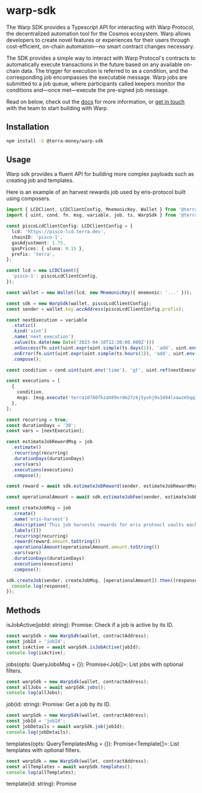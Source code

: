 # warp-sdk

The Warp SDK provides a Typescript API for interacting with Warp Protocol, the decentralized automation tool for the Cosmos ecosystem. Warp allows developers to create novel features or experiences for their users through cost-efficient, on-chain automation—no smart contract changes necessary.

The SDK provides a simple way to interact with Warp Protocol's contracts to automatically execute transactions in the future based on any available on-chain data. The trigger for execution is referred to as a condition, and the corresponding job encompasses the executable message. Warp jobs are submitted to a job queue, where participants called keepers monitor the conditions and—once met—execute the pre-signed job message.

Read on below, check out the [docs](https://docs.warp.money/) for more information, or [get in touch](https://docs.google.com/forms/d/e/1FAIpQLSeYGdWL9tIHC3BP2riYXtT_cyZVDMGKrrSH0JCPCdV3PtZGyg/viewform) with the team to start building with Warp.

## Installation

```bash
npm install -S @terra-money/warp-sdk
```


## Usage

Warp sdk provides a fluent API for building more complex payloads such as creating job and templates.

Here is an example of an harvest rewards job used by eris-protocol built using composers.
```typescript
import { LCDClient, LCDClientConfig, MnemonicKey, Wallet } from '@terra-money/feather.js';
import { uint, cond, fn, msg, variable, job, ts, WarpSdk } from '@terra-money/warp-sdk';

const piscoLcdClientConfig: LCDClientConfig = {
  lcd: 'https://pisco-lcd.terra.dev',
  chainID: 'pisco-1',
  gasAdjustment: 1.75,
  gasPrices: { uluna: 0.15 },
  prefix: 'terra',
};

const lcd = new LCDClient({
  'pisco-1': piscoLcdClientConfig,
});

const wallet = new Wallet(lcd, new MnemonicKey({ mnemonic: '...' }));

const sdk = new WarpSdk(wallet, piscoLcdClientConfig);
const sender = wallet.key.accAddress(piscoLcdClientConfig.prefix);

const nextExecution = variable
  .static()
  .kind('uint')
  .name('next_execution')
  .value(ts.date(new Date('2023-04-10T12:30:00.000Z')))
  .onSuccess(fn.uint(uint.expr(uint.simple(ts.days(1)), 'add', uint.env('time'))))
  .onError(fn.uint(uint.expr(uint.simple(ts.hours(1)), 'add', uint.env('time'))))
  .compose();

const condition = cond.uint(uint.env('time'), 'gt', uint.ref(nextExecution));

const executions = [
  {
    condition,
    msgs: [msg.execute('terra10788fkzah89xrdm27zkj5yvhj9x3494lxawzm5qq3vvxcqz2yzaqyd3enk', { harvest: {} })],
  },
];

const recurring = true;
const durationDays = '30';
const vars = [nextExecution];

const estimateJobRewardMsg = job
  .estimate()
  .recurring(recurring)
  .durationDays(durationDays)
  .vars(vars)
  .executions(executions)
  .compose();

const reward = await sdk.estimateJobReward(sender, estimateJobRewardMsg);

const operationalAmount = await sdk.estimateJobFee(sender, estimateJobRewardMsg, reward.amount.toString());

const createJobMsg = job
  .create()
  .name('eris-harvest')
  .description('This job harvests rewards for eris protoocl vaults each day.')
  .labels([])
  .recurring(recurring)
  .reward(reward.amount.toString())
  .operationalAmount(operationalAmount.amount.toString())
  .vars(vars)
  .durationDays(durationDays)
  .executions(executions)
  .compose();

sdk.createJob(sender, createJobMsg, [operationalAmount]).then((response) => {
  console.log(response);
});


```

## Methods

isJobActive(jobId: string): Promise<boolean>: Check if a job is active by its ID.

```typescript
const warpSdk = new WarpSdk(wallet, contractAddress);
const jobId = 'jobId';
const isActive = await warpSdk.isJobActive(jobId);
console.log(isActive);
```

jobs(opts: QueryJobsMsg = {}): Promise<Job[]>: List jobs with optional filters.

```typescript
const warpSdk = new WarpSdk(wallet, contractAddress);
const allJobs = await warpSdk.jobs();
console.log(allJobs);
```

job(id: string): Promise<Job>: Get a job by its ID.

```typescript
const warpSdk = new WarpSdk(wallet, contractAddress);
const jobId = 'jobId';
const jobDetails = await warpSdk.job(jobId);
console.log(jobDetails);
```

templates(opts: QueryTemplatesMsg = {}): Promise<Template[]>: List templates with optional filters.

```typescript
const warpSdk = new WarpSdk(wallet, contractAddress);
const allTemplates = await warpSdk.templates();
console.log(allTemplates);
```

template(id: string): Promise<Template>: Get a template by its ID.

```typescript
const warpSdk = new WarpSdk(wallet, contractAddress);
const templateId = 'templateId';
const templateDetails = await warpSdk.template(templateId);
console.log(templateDetails);
```

simulateQuery(query: QueryRequestFor_String): Promise<object>: Simulate a query.

```typescript
const warpSdk = new WarpSdk(wallet, contractAddress);
const query = { ... };
const queryResult = await warpSdk.simulateQuery(query);
console.log(queryResult);
```

account(owner: string): Promise<Account>: Get an account by its owner.

```typescript
const warpSdk = new WarpSdk(wallet, contractAddress);
const accountId = 'accountId';
const accountDetails = await warpSdk.account(accountId);
console.log(accountDetails);
```

accounts(opts: QueryAccountsMsg): Promise<Account[]>: List accounts with optional filters.

```typescript
const warpSdk = new WarpSdk(wallet, contractAddress);
const allAccounts = await warpSdk.accounts();
console.log(allAccounts);
```

config(): Promise<Config>: Get the config of the Warp Protocol.

```typescript
const warpSdk = new WarpSdk(wallet, contractAddress);
const configInfo = await warpSdk.config();
console.log(configInfo);
```

createJob(sender: string, msg: CreateJobMsg): Promise<TxInfo>: Create a job.

```typescript
const warpSdk = new WarpSdk(wallet, contractAddress);

const cosmosMsg = {
  bank: {
    send: {
      amount: [{ denom: 'uluna', amount: '100000' }],
      to_address: 'receiver address',
    },
  },
};

const msg = {
  ....,
  msgs: [JSON.stringify(cosmosMsg)],
  reward: '1000000',
  condition: {
    and: [{
      expr: {
        string: {
          left: {
            value: 'val1',
          },
          op: 'eq',
          right: {
            value: 'val1',
          },
        },
      },
    }],
  },
};

const sender = 'sender address';
const job = await warpSdk.createJob(sender, msg);
console.log(job);
```

createJobSequence(sender: string, sequence: CreateJobMsg[]): Promise<TxInfo>: Create a sequence of jobs.

```typescript
const warpSdk = new WarpSdk(wallet, contractAddress);

const msg1 = {
  ...
  msgs: [...],
  reward: '1000000',
  condition: {
    and: [{
      expr: {
        string: {
          left: {
            value: 'val1',
          },
          op: 'eq',
          right: {
            value: 'val1',
          },
        },
      },
    }],
  }],
};

const msg2 = {
  ...,
  msgs: [...],
  reward: '1000000',
  condition: {
    and: [{
      expr: {
        string: {
          left: {
            value: 'val',
          },
          op: 'eq',
          right: {
            value: 'val2',
          },
        },
      },
    }],
  },
};

const sender = 'sender address';
const jobSequence = await warpSdk.createJobSequence(sender, [msg1, msg2]);
console.log(jobSequence);
```

deleteJob(sender: string, jobId: string): Promise<TxInfo>: Delete a job.

```typescript
const warpSdk = new WarpSdk(wallet, contractAddress);
const sender = 'sender address';

const jobId = 'abc123';
const response = await warpSdk.deleteJob(sender, jobId);
console.log(response);
```

updateJob(sender: string, msg: UpdateJobMsg): Promise<TxInfo>: Update a job.

```typescript
const warpSdk = new WarpSdk(wallet, contractAddress);
const sender = 'sender address';

const msg = { name: 'Updated Job Name', id: 'abc123' };
const response = await warpSdk.updateJob(sender, msg);
console.log(response);
```

executeJob(sender: string, jobId: string): Promise<TxInfo>: Execute a job.

```typescript
const warpSdk = new WarpSdk(wallet, contractAddress);
const sender = 'sender address';

const jobId = 'abc123';
const response = await warpSdk.executeJob(sender, jobId);
console.log(response);
```

evictJob(sender: string, jobId: string): Promise<TxInfo>: Evict a job.

```typescript
const warpSdk = new WarpSdk(wallet, contractAddress);
const sender = 'sender address';

const jobId = 'abc123';
const response = await warpSdk.evictJob(sender, jobId);
console.log(response);
```

submitTemplate(sender: string, msg: SubmitTemplateMsg): Promise<TxInfo>: Submit a template.

```typescript
const warpSdk = new WarpSdk(wallet, contractAddress);
const sender = 'sender address';

const msg = { name: 'Template 1', formatted_str: 'this is a template', vars: []};
const response = await sdk.submitTemplate(sender, msg);
console.log(response);
```

deleteTemplate(sender: string, templateId: string): Promise<TxInfo>: Delete a template.

```typescript
const warpSdk = new WarpSdk(wallet, contractAddress);
const sender = 'sender address';

const templateId = 'template_id';
const response = await sdk.deleteTemplate(sender, templateId);
console.log(response);
```

editTemplate(sender: string, msg: EditTemplateMsg): Promise<TxInfo>: Edit a template.

```typescript
const warpSdk = new WarpSdk(wallet, contractAddress);
const sender = 'sender address';

const msg = { name: 'Updated Template', id: 'template_id' };
const response = await warpSdk.editTemplate(sender, msg);
console.log(response);
```

createAccount(sender: string): Promise<TxInfo>

```typescript
const warpSdk = new WarpSdk(wallet, contractAddress);

const sender = 'sender address';
const account = await warpSdk.createAccount(sender);
console.log(account);
```
